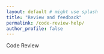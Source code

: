 ```yaml
---
layout: default # might use splash
title: "Review and feedback"
permalink: /code-review-help/
author_profile: false
---
```


Code Review
